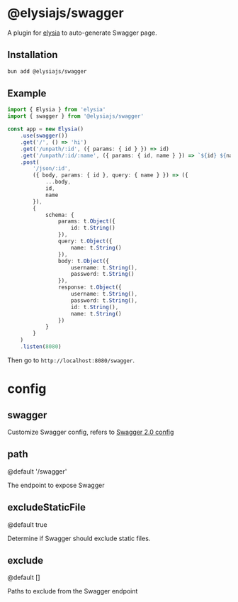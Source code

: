 # @elysiajs/swagger
A plugin for [elysia](https://github.com/elysiajs/elysia) to auto-generate Swagger page.

## Installation
```bash
bun add @elysiajs/swagger
```

## Example
```typescript
import { Elysia } from 'elysia'
import { swagger } from '@elysiajs/swagger'

const app = new Elysia()
    .use(swagger())
    .get('/', () => 'hi')
    .get('/unpath/:id', ({ params: { id } }) => id)
    .get('/unpath/:id/:name', ({ params: { id, name } }) => `${id} ${name}`)
    .post(
        '/json/:id',
        ({ body, params: { id }, query: { name } }) => ({
            ...body,
            id,
            name
        }),
        {
            schema: {
                params: t.Object({
                    id: t.String()
                }),
                query: t.Object({
                    name: t.String()
                }),
                body: t.Object({
                    username: t.String(),
                    password: t.String()
                }),
                response: t.Object({
                    username: t.String(),
                    password: t.String(),
                    id: t.String(),
                    name: t.String()
                })
            }
        }
    )
    .listen(8080)
```

Then go to `http://localhost:8080/swagger`.

# config

## swagger
Customize Swagger config, refers to [Swagger 2.0 config](https://swagger.io/specification/v2/)

## path
@default '/swagger'

The endpoint to expose Swagger

## excludeStaticFile
@default true

Determine if Swagger should exclude static files.

## exclude
@default []

Paths to exclude from the Swagger endpoint
